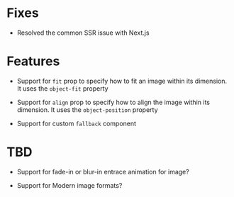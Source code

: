 # Fixes

- Resolved the common SSR issue with Next.js

# Features

- Support for `fit` prop to specify how to fit an image within its dimension. It
  uses the `object-fit` property

- Support for `align` prop to specify how to align the image within its
  dimension. It uses the `object-position` property

- Support for custom `fallback` component

# TBD

- Support for fade-in or blur-in entrace animation for image?

- Support for Modern image formats?
